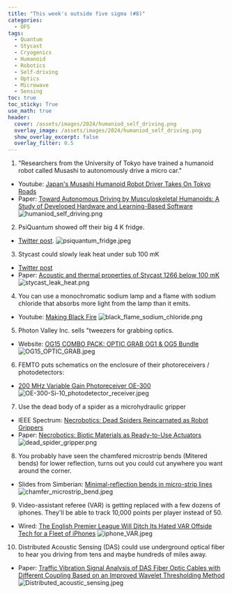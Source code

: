 ```yaml
---
title: "This week's outside five sigma (#8)"
categories:
  - OFS
tags:
  - Quantum
  - Stycast
  - Cryogenics
  - Humanoid
  - Robotics
  - Self-driving
  - Optics
  - Microwave
  - Sensing
toc: true
toc_sticky: True
use_math: true
header:
  cover: /assets/images/2024/humaniod_self_driving.png
  overlay_image: /assets/images/2024/humaniod_self_driving.png
  show_overlay_excerpt: false
  overlay_filter: 0.5
---
```




1. "Researchers from the University of Tokyo have trained a humanoid robot called Musashi to autonomously drive a micro car."
- Youtube: [Japan's Musashi Humanoid Robot Driver Takes On Tokyo Roads](https://www.youtube.com/watch?app=desktop&v=B1h4guaNiGs)
- Paper: [Toward Autonomous Driving by Musculoskeletal Humanoids: A Study of Developed Hardware and Learning-Based Software](https://ieeexplore.ieee.org/abstract/document/9091842)
![humaniod_self_driving.png](/assets/images/2024/humaniod_self_driving.png)


2. PsiQuantum showed off their big 4 K fridge.
- [Twitter post](https://x.com/PsiQuantum/status/1822294081260974123).
![psiquantum_fridge.jpeg](/assets/images/2024/psiquantum_fridge.jpeg)


3. Stycast could slowly leak heat under sub 100 mK
- [Twitter post](https://x.com/QuantumWitness/status/1822427302397161505)
- Paper: [Acoustic and thermal properties of Stycast 1266 below 100 mK](https://parpia.lassp.cornell.edu/sites/parpia/files/publications/Pub137.pdf)
![stycast_leak_heat.png](/assets/images/2024/stycast_leak_heat.png)


4. You can use a monochromatic sodium lamp and a flame with sodium chloride that absorbs more light from the lamp than it emits.
- Youtube: [Making Black Fire](https://www.youtube.com/watch?v=F0LWtieip9E)
![black_flame_sodium_chloride.png](/assets/images/2024/black_flame_sodium_chloride.png)


5. Photon Valley Inc. sells "tweezers for grabbing optics.
- Website: [OG15 COMBO PACK: OPTIC GRAB OG1 & OG5 Bundle](https://photonvalleyinc.com/products/og15-opticgrab-og1-og5-bundle)
![OG15_OPTIC_GRAB.jpeg](/assets/images/2024/OG15_OPTIC_GRAB.jpeg)


6. FEMTO puts schematics on the enclosure of their photoreceivers / photodetectors:
- [200 MHz Variable Gain Photoreceiver OE-300](https://www.femto.de/en/silizium-und-ingaas-fotoempfaenger-fotodetektoren/dc-bis-200-mhz-variable-verstaerkung-oe-300/)
![OE-300-Si-10_photodetector_receiver.jpeg](/assets/images/2024/OE-300-Si-10_photodetector_receiver.jpeg)


7. Use the dead body of a spider as a microhydraulic gripper
- IEEE Spectrum: [Necrobotics: Dead Spiders Reincarnated as Robot Grippers](https://spectrum.ieee.org/robot-bugs)
- Paper: [Necrobotics: Biotic Materials as Ready-to-Use Actuators](https://onlinelibrary.wiley.com/doi/full/10.1002/advs.202201174)
![dead_spider_gripper.png](/assets/images/2024/dead_spider_gripper.png)


8. You probably have seen the chamfered microstrip bends (Mitered bends) for lower reflection, turns out you could cut anywhere you want around the corner.
- Slides from Simberian: [Minimal-reflection bends in micro-strip lines](https://www.simberian.com/AppNotes/BendsOptimization_2008_05.pdf)
![chamfer_microstrip_bend.jpeg](/assets/images/2024/chamfer_microstrip_bend.jpeg)



9. Video-assistant referee (VAR) is getting replaced with a few dozens of iphones. They'll be able to track 10,000 points per player instead of 50. 
- Wired: [The English Premier League Will Ditch Its Hated VAR Offside Tech for a Fleet of iPhones](https://www.wired.com/story/the-english-premier-league-has-a-new-iphone-powered-offside-detection-system/)
![iphone_VAR.jpeg](/assets/images/2024/iphone_VAR.jpeg)


10. Distributed Acoustic Sensing (DAS) could use  underground optical fiber to hear you driving  from tens and maybe hundreds of miles away.
- Paper: [Traffic Vibration Signal Analysis of DAS Fiber Optic Cables with Different Coupling Based on an Improved Wavelet Thresholding Method](https://www.mdpi.com/1424-8220/23/12/5727)
![Distributed_acoustic_sensing.jpeg](/assets/images/2024/Distributed_acoustic_sensing.jpeg)

